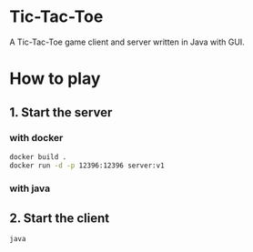 # Tic-Tac-Toe
A Tic-Tac-Toe game client and server written in Java with GUI.
# How to play
## 1. Start the server
### with docker
```bash
docker build .
docker run -d -p 12396:12396 server:v1
```
### with java
## 2. Start the client
```bash
java 

```

